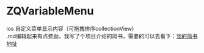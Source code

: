 # ZQVariableMenu
ios 自定义菜单显示内容（可拖拽排序collectionView)<br>
.md编辑起来有点费劲，我写了个项目介绍的简书，需要的可以去看下：[我的简书地址](http://www.jianshu.com/p/0eea7425d75a)
